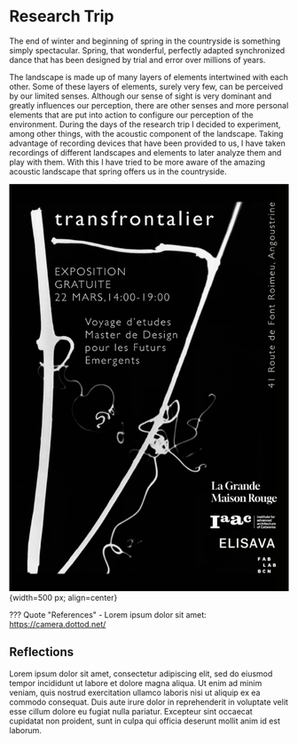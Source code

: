 # **Research Trip**



The end of winter and beginning of spring in the countryside is something simply spectacular. Spring, that wonderful, perfectly adapted synchronized dance that has been designed by trial and error over millions of years.

The landscape is made up of many layers of elements intertwined with each other. Some of these layers of elements, surely very few, can be perceived by our limited senses. Although our sense of sight is very dominant and greatly influences our perception, there are other senses and more personal elements that are put into action to configure our perception of the environment. During the days of the research trip I decided to experiment, among other things, with the acoustic component of the landscape. Taking advantage of recording devices that have been provided to us, I have taken recordings of different landscapes and elements to later analyze them and play with them. With this I have tried to be more aware of the amazing acoustic landscape that spring offers us in the countryside.

![Transfrontalier](../images/t2_rt_transfrontalier.jpeg){width=500 px; align=center}

??? Quote "References"
    - Lorem ipsum dolor sit amet: https://camera.dottod.net/
    

## Reflections

Lorem ipsum dolor sit amet, consectetur adipiscing elit, sed do eiusmod tempor incididunt ut labore et dolore magna aliqua. Ut enim ad minim veniam, quis nostrud exercitation ullamco laboris nisi ut aliquip ex ea commodo consequat. Duis aute irure dolor in reprehenderit in voluptate velit esse cillum dolore eu fugiat nulla pariatur. Excepteur sint occaecat cupidatat non proident, sunt in culpa qui officia deserunt mollit anim id est laborum.